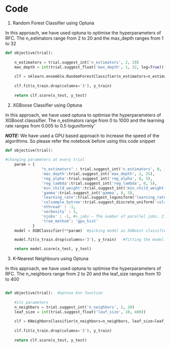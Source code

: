 # Code

1. Random Forest Classifier using Optuna

In this approach, we have used optuna to optimise the hyperparameters of RFC. The n_estimators range from 2 to 20 and the max_depth ranges from 1 to 32

```python
def objective(trial):
    
    n_estimators = trial.suggest_int('n_estimators', 2, 20)
    max_depth = int(trial.suggest_float('max_depth', 1, 32, log=True))
    
    clf = sklearn.ensemble.RandomForestClassifier(n_estimators=n_estimators, max_depth=max_depth, n_jobs=-1)
    
    clf.fit(x_train.drop(columns='3'), y_train)
    
    return clf.score(x_test, y_test)  

```

2. XGBoose Classifier using Optuna

In this approach, we have used optuna to optimise the hyperparameters of XGBoost classsifier. The n_estimators range from 0 to 1000 and the learning rate ranges from 0.005 to 0.5 loguniformly'

**_NOTE:_** We have used a GPU based approach to increase the speed of the algorithms. So please refer the notebook before using this code snippet

```python
def objective(trial):   
    
#changing parameters at every trial
    param = {
                "n_estimators" : trial.suggest_int('n_estimators', 0, 1000),  #suggest_int is for the range of of the parameter
                'max_depth':trial.suggest_int('max_depth', 2, 25),
                'reg_alpha':trial.suggest_int('reg_alpha', 0, 5),
                'reg_lambda':trial.suggest_int('reg_lambda', 0, 5),
                'min_child_weight':trial.suggest_int('min_child_weight', 0, 5),
                'gamma':trial.suggest_int('gamma', 0, 5),
                'learning_rate':trial.suggest_loguniform('learning_rate',0.005,0.5),
                'colsample_bytree':trial.suggest_discrete_uniform('colsample_bytree',0.1,1,0.01),
                'nthread' : -1,
                'verbosity' : 3,
                'njobs' : -1, #n_jobs – The number of parallel jobs. If this argument is set to -1, the number is set to CPU count.
                'tree_method': 'gpu_hist'
            }
    model = XGBClassifier(**param)  #picking model as XGBoost classifier

    model.fit(x_train.drop(columns='3'), y_train)   #fitting the model

    return model.score(x_test, y_test)
```

3. K-Nearest Neighbours using Optuna

In this approach, we have used optuna to optimise the hyperparameters of RFC. The n_neighbors range from 2 to 20 and the leaf_size ranges from 10 to 400

```python

def objective(trial):  #optuna knn function
    
    #its parameters
    n_neighbors = trial.suggest_int('n_neighbors', 2, 20)
    leaf_size = int(trial.suggest_float('leaf_size', 10, 400))
    
    clf = KNeighborsClassifier(n_neighbors=n_neighbors, leaf_size=leaf_size, n_jobs=-1)
    
    clf.fit(x_train.drop(columns='3'), y_train)
    
    return clf.score(x_test, y_test)
```
